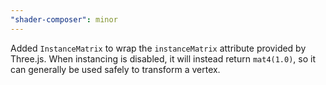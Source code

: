 ```yaml
---
"shader-composer": minor
---
```


Added `InstanceMatrix` to wrap the `instanceMatrix` attribute provided by Three.js. When instancing is disabled, it will instead return `mat4(1.0)`, so it can generally be used safely to transform a vertex.
